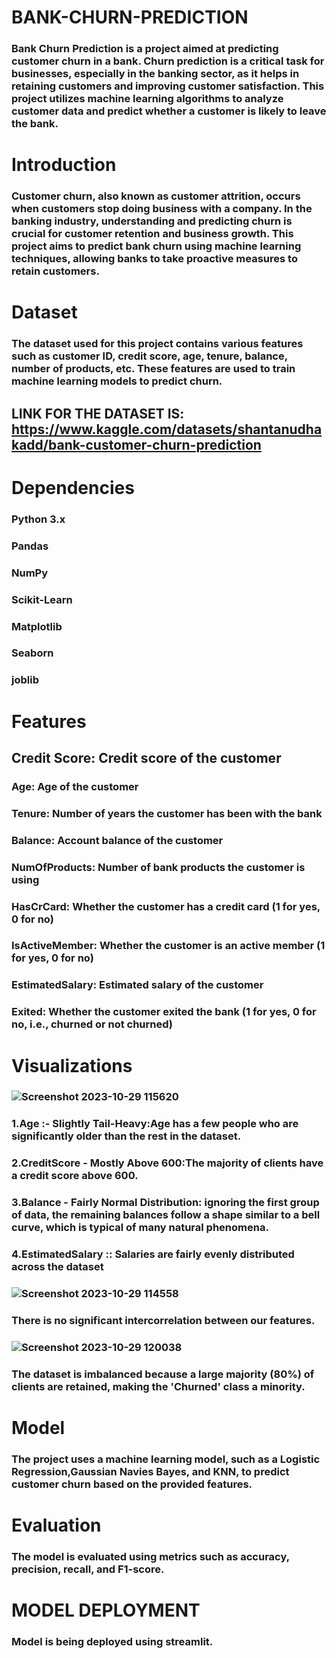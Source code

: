 # BANK-CHURN-PREDICTION
### Bank Churn Prediction is a project aimed at predicting customer churn in a bank. Churn prediction is a critical task for businesses, especially in the banking sector, as it helps in retaining customers and improving customer satisfaction. This project utilizes machine learning algorithms to analyze customer data and predict whether a customer is likely to leave the bank.

# Introduction
### Customer churn, also known as customer attrition, occurs when customers stop doing business with a company. In the banking industry, understanding and predicting churn is crucial for customer retention and business growth. This project aims to predict bank churn using machine learning techniques, allowing banks to take proactive measures to retain customers.

# Dataset
### The dataset used for this project contains various features such as customer ID, credit score, age, tenure, balance, number of products, etc. These features are used to train machine learning models to predict churn.

## LINK FOR THE DATASET IS: https://www.kaggle.com/datasets/shantanudhakadd/bank-customer-churn-prediction

# Dependencies
### Python 3.x
### Pandas
### NumPy
### Scikit-Learn
### Matplotlib
### Seaborn
### joblib

# Features
## Credit Score: Credit score of the customer
### Age: Age of the customer
### Tenure: Number of years the customer has been with the bank
### Balance: Account balance of the customer
### NumOfProducts: Number of bank products the customer is using
### HasCrCard: Whether the customer has a credit card (1 for yes, 0 for no)
### IsActiveMember: Whether the customer is an active member (1 for yes, 0 for no)
### EstimatedSalary: Estimated salary of the customer
### Exited: Whether the customer exited the bank (1 for yes, 0 for no, i.e., churned or not churned)

# Visualizations
### ![Screenshot 2023-10-29 115620](https://github.com/ARYABARAI30123/BAK-CHURN-PREDICTION/assets/139233575/f3dece7b-7e67-480c-830e-f619008907b1)
### 1.Age :- Slightly Tail-Heavy:Age has a few people who are significantly older than the rest in the dataset.
### 2.CreditScore - Mostly Above 600:The majority of clients have a credit score above 600.
### 3.Balance - Fairly Normal Distribution: ignoring the first group of data, the remaining balances follow a shape similar to a bell curve, which is  typical of many natural phenomena.
### 4.EstimatedSalary :: Salaries are fairly evenly distributed across the dataset

### ![Screenshot 2023-10-29 114558](https://github.com/ARYABARAI30123/BAK-CHURN-PREDICTION/assets/139233575/3d537a46-5097-46f5-8781-261c3bdefed7)
### There is no significant intercorrelation between our features.

### ![Screenshot 2023-10-29 120038](https://github.com/ARYABARAI30123/BAK-CHURN-PREDICTION/assets/139233575/5f208da7-93d1-41be-9f45-118a74eb1fb9)
### The dataset is imbalanced because a large majority (80%) of clients are retained, making the 'Churned' class a minority.






# Model
###  The project uses a machine learning model, such as a Logistic Regression,Gaussian Navies Bayes, and KNN, to predict customer churn based on the provided features.

# Evaluation
### The model is evaluated using metrics such as accuracy, precision, recall, and F1-score.

# MODEL DEPLOYMENT
### Model is being deployed using streamlit.











